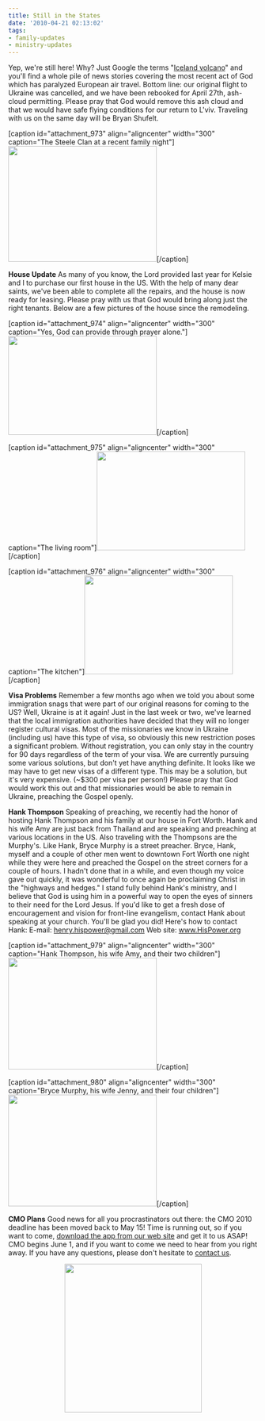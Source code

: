 ```yaml
---
title: Still in the States
date: '2010-04-21 02:13:02'
tags:
- family-updates
- ministry-updates
---
```


Yep, we're still here! Why? Just Google the terms "<a href="http://lmgtfy.com/?q=iceland+volcano" target="_blank">Iceland volcano</a>" and you'll find a whole pile of news stories covering the most recent act of God which has paralyzed European air travel. Bottom line: our original flight to Ukraine was cancelled, and we have been rebooked for April 27th, ash-cloud permitting. Please pray that God would remove this ash cloud and that we would have safe flying conditions for our return to L'viv. Traveling with us on the same day will be Bryan Shufelt.

[caption id="attachment_973" align="aligncenter" width="300" caption="The Steele Clan at a recent family night"]<a href="https://s3.amazonaws.com/content.ofreport.com/2010/04/DSC_8837.jpg"><img class="size-medium wp-image-973" title="DSC_8837" src="https://s3.amazonaws.com/content.ofreport.com/2010/04/DSC_8837-300x233.jpg" alt="" width="300" height="233" /></a>[/caption]

<strong>House Update</strong>
As many of you know, the Lord provided last year for Kelsie and I to purchase our first house in the US. With the help of many dear saints, we've been able to complete all the repairs, and the house is now ready for leasing. Please pray with us that God would bring along just the right tenants. Below are a few pictures of the house since the remodeling.

[caption id="attachment_974" align="aligncenter" width="300" caption="Yes, God can provide through prayer alone."]<a href="https://s3.amazonaws.com/content.ofreport.com/2010/04/DSC_8856.jpg"><img class="size-medium wp-image-974" title="DSC_8856" src="https://s3.amazonaws.com/content.ofreport.com/2010/04/DSC_8856-300x199.jpg" alt="" width="300" height="199" /></a>[/caption]

[caption id="attachment_975" align="aligncenter" width="300" caption="The living room"]<a href="https://s3.amazonaws.com/content.ofreport.com/2010/04/DSC_8858.jpg"><img class="size-medium wp-image-975" title="DSC_8858" src="https://s3.amazonaws.com/content.ofreport.com/2010/04/DSC_8858-300x199.jpg" alt="" width="300" height="199" /></a>[/caption]

[caption id="attachment_976" align="aligncenter" width="300" caption="The kitchen"]<a href="https://s3.amazonaws.com/content.ofreport.com/2010/04/DSC_8863.jpg"><img class="size-medium wp-image-976" title="DSC_8863" src="https://s3.amazonaws.com/content.ofreport.com/2010/04/DSC_8863-300x199.jpg" alt="" width="300" height="199" /></a>[/caption]

<strong>Visa Problems</strong>
Remember a few months ago when we told you about some immigration snags that were part of our original reasons for coming to the US? Well, Ukraine is at it again! Just in the last week or two, we've learned that the local immigration authorities have decided that they will no longer register cultural visas. Most of the missionaries we know in Ukraine (including us) have this type of visa, so obviously this new restriction poses a significant problem. Without registration, you can only stay in the country for 90 days regardless of the term of your visa. We are currently pursuing some various solutions, but don't yet have anything definite. It looks like we may have to get new visas of a different type. This may be a solution, but it's very expensive. (~$300 per visa per person!) Please pray that God would work this out and that missionaries would be able to remain in Ukraine, preaching the Gospel openly.

<strong>Hank Thompson</strong>
Speaking of preaching, we recently had the honor of hosting Hank Thompson and his family at our house in Fort Worth. Hank and his wife Amy are just back from Thailand and are speaking and preaching at various locations in the US. Also traveling with the Thompsons are the Murphy's. Like Hank, Bryce Murphy is a street preacher. Bryce, Hank, myself and a couple of other men went to downtown Fort Worth one night while they were here and preached the Gospel on the street corners for a couple of hours. I hadn't done that in a while, and even though my voice gave out quickly, it was wonderful to once again be proclaiming Christ in the "highways and hedges." I stand fully behind Hank's ministry, and I believe that God is using him in a powerful way to open the eyes of sinners to their need for the Lord Jesus. If you'd like to get a fresh dose of encouragement and vision for front-line evangelism, contact Hank about speaking at your church. You'll be glad you did! Here's how to contact Hank:
E-mail: <a href="mailto:henry.hispower@gmail.com">henry.hispower@gmail.com</a>
Web site: <a href="http://www.HisPower.org" target="_blank">www.HisPower.org</a>

[caption id="attachment_979" align="aligncenter" width="300" caption="Hank Thompson, his wife Amy, and their two children"]<a href="https://s3.amazonaws.com/content.ofreport.com/2010/04/DSC_8799.jpg"><img class="size-medium wp-image-979" title="DSC_8799" src="https://s3.amazonaws.com/content.ofreport.com/2010/04/DSC_8799-300x225.jpg" alt="" width="300" height="225" /></a>[/caption]

[caption id="attachment_980" align="aligncenter" width="300" caption="Bryce Murphy, his wife Jenny, and their four children"]<a href="https://s3.amazonaws.com/content.ofreport.com/2010/04/DSC_8790.jpg"><img class="size-medium wp-image-980" title="DSC_8790" src="https://s3.amazonaws.com/content.ofreport.com/2010/04/DSC_8790-300x225.jpg" alt="" width="300" height="225" /></a>[/caption]

<strong>CMO Plans</strong>
Good news for all you procrastinators out there: the CMO 2010 deadline has been moved back to May 15! Time is running out, so if you want to come, <a href="http://www.euroteamoutreach.org/index.php?p=cmo" target="_blank">download the app from our web site</a> and get it to us ASAP! CMO begins June 1, and if you want to come we need to hear from you right away. If you have any questions, please don't hesitate to <a href="http://www.euroteamoutreach.org/index.php?p=contact">contact us</a>.
<p style="text-align: center;"><a href="http://www.euroteamoutreach.org/index.php?p=cmo"><img class="aligncenter size-medium wp-image-977" title="cmo_2010_logo" src="https://s3.amazonaws.com/content.ofreport.com/2010/04/cmo_2010_logo-277x300.jpg" alt="" width="277" height="300" /></a></p>
